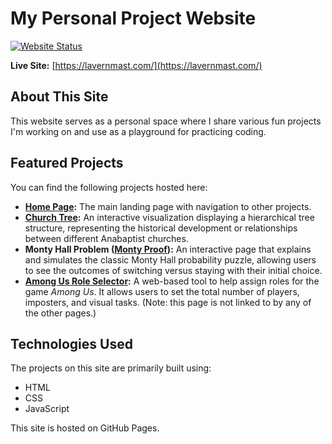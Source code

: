 # My Personal Project Website

[![Website Status](https://img.shields.io/website?label=lavernmast.com&up_message=online&down_message=offline&url=https%3A%2F%2Flavernmast.com%2F)](https://lavernmast.com)

**Live Site:** [https://lavernmast.com/](https://lavernmast.com/)

## About This Site

This website serves as a personal space where I share various fun projects I'm working on and use as a playground for practicing coding.

## Featured Projects

You can find the following projects hosted here:

*   **[Home Page](https://ethmast.github.io/):** The main landing page with navigation to other projects.
*   **[Church Tree](https://ethmast.github.io/churchtree):** An interactive visualization displaying a hierarchical tree structure, representing the historical development or relationships between different Anabaptist churches.
*   **Monty Hall Problem ([Monty Proof](https://ethmast.github.io/montyproof)):** An interactive page that explains and simulates the classic Monty Hall probability puzzle, allowing users to see the outcomes of switching versus staying with their initial choice.
*   **[Among Us Role Selector](https://ethmast.github.io/amogus):** A web-based tool to help assign roles for the game *Among Us*. It allows users to set the total number of players, imposters, and visual tasks. (Note: this page is not linked to by any of the other pages.)

## Technologies Used

The projects on this site are primarily built using:

*   HTML
*   CSS
*   JavaScript

This site is hosted on GitHub Pages.
